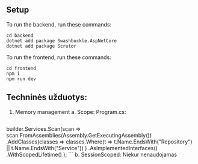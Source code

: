 ## Setup
To run the backend, run these commands:
```
cd backend
dotnet add package Swashbuckle.AspNetCore
dotnet add package Scrutor
```

To run the frontend, run these commands:
```
cd frontend
npm i
npm run dev
```


## Techninės užduotys:
1. Memory management
   a. Scope: Program.cs:
    ```csharp
builder.Services.Scan(scan =>
    scan.FromAssemblies(Assembly.GetExecutingAssembly())
        .AddClasses(classes =>
            classes.Where(t => t.Name.EndsWith("Repository") || t.Name.EndsWith("Service"))
        )
        .AsImplementedInterfaces()
        .WithScopedLifetime()
);
    ```
    b. SessionScoped: Niekur nenaudojamas

